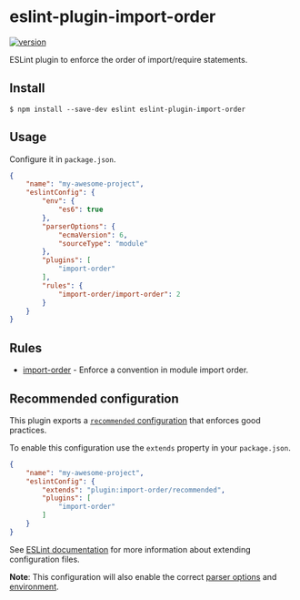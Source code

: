 # eslint-plugin-import-order

[![version](https://img.shields.io/npm/v/eslint-plugin-import-order.svg)](http://npm.im/eslint-plugin-import-order)

ESLint plugin to enforce the order of import/require statements.


## Install

```
$ npm install --save-dev eslint eslint-plugin-import-order
```


## Usage

Configure it in `package.json`.

```json
{
	"name": "my-awesome-project",
	"eslintConfig": {
		"env": {
			"es6": true
		},
		"parserOptions": {
			"ecmaVersion": 6,
			"sourceType": "module"
		},
		"plugins": [
			"import-order"
		],
		"rules": {
			"import-order/import-order": 2
		}
	}
}
```


## Rules

- [import-order](docs/rules/import-order.md) - Enforce a convention in module import order.

## Recommended configuration

This plugin exports a [`recommended` configuration](index.js#L8) that enforces good practices.

To enable this configuration use the `extends` property in your `package.json`.

```json
{
	"name": "my-awesome-project",
	"eslintConfig": {
		"extends": "plugin:import-order/recommended",
		"plugins": [
			"import-order"
		]
	}
}
```

See [ESLint documentation](http://eslint.org/docs/user-guide/configuring#extending-configuration-files) for more information about extending configuration files.

**Note**: This configuration will also enable the correct [parser options](http://eslint.org/docs/user-guide/configuring#specifying-parser-options) and [environment](http://eslint.org/docs/user-guide/configuring#specifying-environments).

